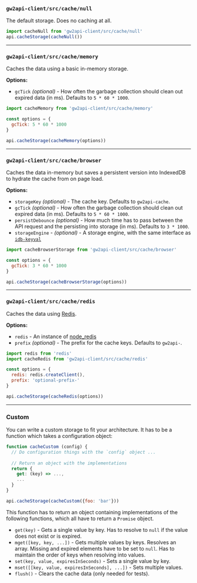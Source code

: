 ### `gw2api-client/src/cache/null`

The default storage. Does no caching at all.

```js
import cacheNull from 'gw2api-client/src/cache/null'
api.cacheStorage(cacheNull())
```

---

### `gw2api-client/src/cache/memory`

Caches the data using a basic in-memory storage.

**Options:**

- `gcTick` *(optional)* - How often the garbage collection should clean out expired data (in ms). Defaults to `5 * 60 * 1000`.

```js
import cacheMemory from 'gw2api-client/src/cache/memory'

const options = {
  gcTick: 5 * 60 * 1000
}

api.cacheStorage(cacheMemory(options))
```

---

### `gw2api-client/src/cache/browser`

Caches the data in-memory but saves a persistent version into IndexedDB to hydrate the cache from on page load.

**Options:**

- `storageKey` *(optional)* - The cache key. Defaults to `gw2api-cache`.
- `gcTick` *(optional)* - How often the garbage collection should clean out expired data (in ms). Defaults to `5 * 60 * 1000`.
- `persistDebounce` *(optional)* - How much time has to pass between the API request and the persisting into storage (in ms). Defaults to `3 * 1000`.
- `storageEngine` - *(optional)* - A storage engine, with the same interface as [`idb-keyval`](https://www.npmjs.com/package/idb-keyval#usage)

```js
import cacheBrowserStorage from 'gw2api-client/src/cache/browser'

const options = {
  gcTick: 3 * 60 * 1000
}

api.cacheStorage(cacheBrowserStorage(options))
```

---

### `gw2api-client/src/cache/redis`

Caches the data using [Redis](https://redis.io).

**Options:**

- `redis` - An instance of [node_redis](https://github.com/NodeRedis/node_redis)
- `prefix` *(optional)* - The prefix for the cache keys. Defaults to `gw2api-`.

```js
import redis from 'redis'
import cacheRedis from 'gw2api-client/src/cache/redis'

const options = {
  redis: redis.createClient(),
  prefix: 'optional-prefix-'
}

api.cacheStorage(cacheRedis(options))
```

---

### Custom

You can write a custom storage to fit your architecture. It has to be a function which takes a configuration object:

```js
function cacheCustom (config) {
  // Do configuration things with the `config` object ...
  
  // Return an object with the implementations
  return {
    get: (key) => ...,
    ...
  }
}

api.cacheStorage(cacheCustom({foo: 'bar'}))
```

This function has to return an object containing implementations of the following functions, which all have to return a `Promise` object.

- `get(key)` - Gets a single value by key. Has to resolve to `null` if the value does not exist or is expired.
- `mget([key, key, ...])` - Gets multiple values by keys. Resolves an array. Missing and expired elements have to be set to `null`. Has to maintain the order of keys when resolving into values.
- `set(key, value, expiresInSeconds)` - Sets a single value by key.
- `mset([[key, value, expiresInSeconds], ...])` - Sets multiple values.
- `flush()` - Clears the cache data (only needed for tests).
